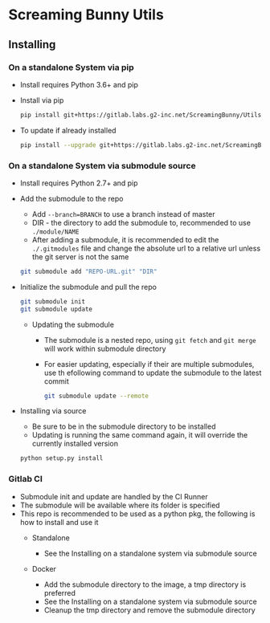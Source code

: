 # Screaming Bunny Utils

## Installing
### On a standalone System via pip
- Install requires Python 3.6+ and pip

- Install via pip
    ```bash
    pip install git+https://gitlab.labs.g2-inc.net/ScreamingBunny/Utils.git
    ```
        
- To update if already installed
	 
   ```bash
   pip install --upgrade git+https://gitlab.labs.g2-inc.net/ScreamingBunny/Utils.git
   ```

### On a standalone System via submodule source
- Install requires Python 2.7+ and pip

- Add the submodule to the repo
    - Add `--branch=BRANCH` to use a branch instead of master
    - DIR - the directory to add the submodule to, recommended to use `./module/NAME`
    - After adding a submodule, it is recommended to edit the `./.gitmodules` file and change the absolute url to a relative url unless the git server is not the same

    ```bash
    git submodule add "REPO-URL.git" "DIR"
    ```
    
- Initialize the submodule and pull the repo
	
	```bash
	git submodule init
	git submodule update
	```

	- Updating the submodule
		- The submodule is a nested repo, using `git fetch` and `git merge` will work within submodule directory
		- For easier updating, especially if their are multiple submodules, use th efollowing command to update the submodule to the latest commit
			
			```bash
			git submodule update --remote
			```

- Installing via source
	- Be sure to be in the submodule directory to be installed
	- Updating is running the same command again, it will override the currently installed version

	```bash
	python setup.py install
	```

   
### Gitlab CI
- Submodule init and update are handled by the CI Runner
- The submodule will be available where its folder is specified
- This repo is recommended to be used as a python pkg, the following is how to install and use it
	- Standalone
		- See the Installing on a standalone system via submodule source

	- Docker
		- Add the submodule directory to the image, a tmp directory is preferred
		- See the Installing on a standalone system via submodule source
		- Cleanup the tmp directory and remove the submodule directory
